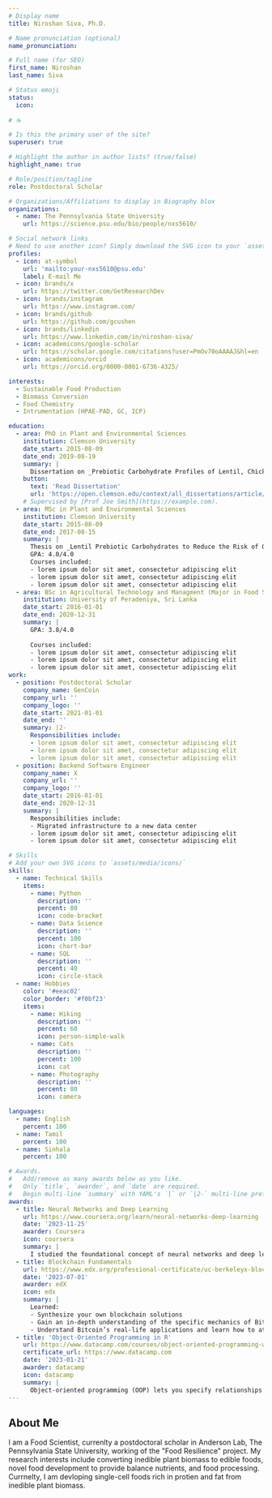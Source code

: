 ```yaml
---
# Display name
title: Niroshan Siva, Ph.D.

# Name pronunciation (optional)
name_pronunciation: 

# Full name (for SEO)
first_name: Niroshan
last_name: Siva

# Status emoji
status:
  icon:
  
# ☕️

# Is this the primary user of the site?
superuser: true

# Highlight the author in author lists? (true/false)
highlight_name: true

# Role/position/tagline
role: Postdoctoral Scholar

# Organizations/Affiliations to display in Biography blox
organizations:
  - name: The Pennsylvania State University
    url: https://science.psu.edu/bio/people/nxs5610/

# Social network links
# Need to use another icon? Simply download the SVG icon to your `assets/media/icons/` folder.
profiles:
  - icon: at-symbol
    url: 'mailto:your-nxs5610@psu.edu'
    label: E-mail Me
  - icon: brands/x
    url: https://twitter.com/GetResearchDev
  - icon: brands/instagram
    url: https://www.instagram.com/
  - icon: brands/github
    url: https://github.com/gcushen
  - icon: brands/linkedin
    url: https://www.linkedin.com/in/niroshan-siva/
  - icon: academicons/google-scholar
    url: https://scholar.google.com/citations?user=PmOv70oAAAAJ&hl=en
  - icon: academicons/orcid
    url: https://orcid.org/0000-0001-6736-4325/

interests:
  - Sustainable Food Production
  - Biomass Conversion
  - Food Chemistry
  - Intrumentation (HPAE-PAD, GC, ICP)

education:
  - area: PhD in Plant and Environmental Sciences
    institution: Clemson University
    date_start: 2015-08-09
    date_end: 2019-08-19
    summary: |
      Dissertation on _Prebiotic Carbohydrate Profiles of Lentil, Chickpea, and Common Bean_. Presented papers at 5 IEEE conferences with the contributions being published in 2 Springer journals.
    button:
      text: 'Read Dissertation'
      url: 'https://open.clemson.edu/context/all_dissertations/article/3446/viewcontent/Siva_clemson_0050D_15447.pdf'
    # Supervised by [Prof Joe Smith](https://example.com).
  - area: MSc in Plant and Environmental Sciences
    institution: Clemson University
    date_start: 2015-08-09
    date_end: 2017-08-15
    summary: |
      Thesis on _Lentil Prebiotic Carbohydrates to Reduce the Risk of Obesity_. Presented papers at 5 IEEE conferences with the contributions being published in 2 Springer journals.
      GPA: 4.0/4.0
      Courses included:
      - lorem ipsum dolor sit amet, consectetur adipiscing elit
      - lorem ipsum dolor sit amet, consectetur adipiscing elit
      - lorem ipsum dolor sit amet, consectetur adipiscing elit
  - area: BSc in Agricultural Technology and Managment (Major in Food Science and Technology)
    institution: University of Peradeniya, Sri Lanka
    date_start: 2016-01-01
    date_end: 2020-12-31
    summary: |
      GPA: 3.8/4.0
      
      Courses included:
      - lorem ipsum dolor sit amet, consectetur adipiscing elit
      - lorem ipsum dolor sit amet, consectetur adipiscing elit
      - lorem ipsum dolor sit amet, consectetur adipiscing elit
work:
  - position: Postdoctoral Scholar
    company_name: GenCoin
    company_url: ''
    company_logo: ''
    date_start: 2021-01-01
    date_end: ''
    summary: |2-
      Responsibilities include:
      - lorem ipsum dolor sit amet, consectetur adipiscing elit
      - lorem ipsum dolor sit amet, consectetur adipiscing elit
      - lorem ipsum dolor sit amet, consectetur adipiscing elit
  - position: Backend Software Engineer
    company_name: X
    company_url: ''
    company_logo: ''
    date_start: 2016-01-01
    date_end: 2020-12-31
    summary: |
      Responsibilities include:
      - Migrated infrastructure to a new data center
      - lorem ipsum dolor sit amet, consectetur adipiscing elit
      - lorem ipsum dolor sit amet, consectetur adipiscing elit

# Skills
# Add your own SVG icons to `assets/media/icons/`
skills:
  - name: Technical Skills
    items:
      - name: Python
        description: ''
        percent: 80
        icon: code-bracket
      - name: Data Science
        description: ''
        percent: 100
        icon: chart-bar
      - name: SQL
        description: ''
        percent: 40
        icon: circle-stack
  - name: Hobbies
    color: '#eeac02'
    color_border: '#f0bf23'
    items:
      - name: Hiking
        description: ''
        percent: 60
        icon: person-simple-walk
      - name: Cats
        description: ''
        percent: 100
        icon: cat
      - name: Photography
        description: ''
        percent: 80
        icon: camera

languages:
  - name: English
    percent: 100
  - name: Tamil
    percent: 100
  - name: Sinhala
    percent: 100

# Awards.
#   Add/remove as many awards below as you like.
#   Only `title`, `awarder`, and `date` are required.
#   Begin multi-line `summary` with YAML's `|` or `|2-` multi-line prefix and indent 2 spaces below.
awards:
  - title: Neural Networks and Deep Learning
    url: https://www.coursera.org/learn/neural-networks-deep-learning
    date: '2023-11-25'
    awarder: Coursera
    icon: coursera
    summary: |
      I studied the foundational concept of neural networks and deep learning. By the end, I was familiar with the significant technological trends driving the rise of deep learning; build, train, and apply fully connected deep neural networks; implement efficient (vectorized) neural networks; identify key parameters in a neural network’s architecture; and apply deep learning to your own applications.
  - title: Blockchain Fundamentals
    url: https://www.edx.org/professional-certificate/uc-berkeleyx-blockchain-fundamentals
    date: '2023-07-01'
    awarder: edX
    icon: edx
    summary: |
      Learned:
      - Synthesize your own blockchain solutions
      - Gain an in-depth understanding of the specific mechanics of Bitcoin
      - Understand Bitcoin’s real-life applications and learn how to attack and destroy Bitcoin, Ethereum, smart contracts and Dapps, and alternatives to Bitcoin’s Proof-of-Work consensus algorithmdd
  - title: 'Object-Oriented Programming in R'
    url: https://www.datacamp.com/courses/object-oriented-programming-with-s3-and-r6-in-r
    certificate_url: https://www.datacamp.com
    date: '2023-01-21'
    awarder: datacamp
    icon: datacamp
    summary: |
      Object-oriented programming (OOP) lets you specify relationships between functions and the objects that they can act on, helping you manage complexity in your code. This is an intermediate level course, providing an introduction to OOP, using the S3 and R6 systems. S3 is a great day-to-day R programming tool that simplifies some of the functions that you write. R6 is especially useful for industry-specific analyses, working with web APIs, and building GUIs.
---
```


## About Me

I am a Food Scientist, currenlty a postdoctoral scholar in Anderson Lab, The Pennsylvania State University, working of the "Food Resilience" project. My research interests include converting inedible plant biomass to edible foods, novel food development to provide balance nutrients, and food processing. Currnelty, I am devloping single-cell foods rich in protien and fat from inedible plant biomass.
